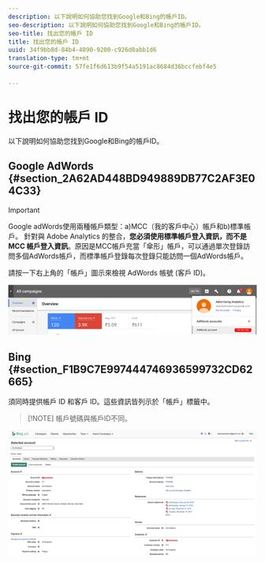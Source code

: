 ```yaml
---
description: 以下說明如何協助您找到Google和Bing的帳戶ID。
seo-description: 以下說明如何協助您找到Google和Bing的帳戶ID。
seo-title: 找出您的帳戶 ID
title: 找出您的帳戶 ID
uuid: 34f9bb8d-84b4-4890-9200-c926d0abb1d6
translation-type: tm+mt
source-git-commit: 57fe1f6d613b9f54a5191ac8684d36bccfebf4e5

---
```



# 找出您的帳戶 ID

以下說明如何協助您找到Google和Bing的帳戶ID。

## Google AdWords {#section_2A62AD448BD949889DB77C2AF3E04C33}

>[!IMPORTANT]
>
>Google adWords使用兩種帳戶類型：a)MCC（我的客戶中心）帳戶和b)標準帳戶。 針對與 Adobe Analytics 的整合，**您必須使用標準帳戶登入資訊，而不是 MCC 帳戶登入資訊**。原因是MCC帳戶充當「傘形」帳戶，可以通過單次登錄訪問多個AdWords帳戶，而標準帳戶登錄每次登錄只能訪問一個AdWords帳戶。

請按一下右上角的「帳戶」圖示來檢視 AdWords 帳號 (客戶 ID)。

![](assets/google_account.png)

## Bing {#section_F1B9C7E997444746936599732CD62665}

須同時提供帳戶 ID 和客戶 ID。這些資訊皆列示於「帳戶」標籤中。

> [!NOTE] 帳戶號碼與帳戶ID不同。

![](assets/bing_id.png)
